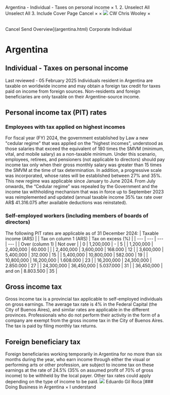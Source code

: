 Argentina - Individual - Taxes on personal income
×
1.
2.
Unselect All
Unselect All
3.
Include Cover Page
Cancel
×
×
![](-/media/world-wide-tax-summaries/attachments/global---chris-wooley.ashx%3Frev=ac5e5f3223b34096b1afc2a6009c7320&revision=ac5e5f32-23b3-4096-b1af-c2a6009c7320&hash=859B7ADC84DC2CBEC9760E9E6EE7DE6D0A8BFCDF)
CW
Chris Wooley
×
######
Cancel
Send
Overview](argentina.html)
Corporate
Individual
# Argentina
## Individual - Taxes on personal income
Last reviewed - 05 February 2025
Individuals resident in Argentina are taxable on worldwide income and may obtain a foreign tax credit for taxes paid on income from foreign sources.
Non-residents and foreign beneficiaries are only taxable on their Argentine-source income.
## Personal income tax (PIT) rates
### Employees with tax applied on highest incomes
For fiscal year (FY) 2024, the government established by Law a new "cedular regime" that was applied on the "highest incomes", understood as those salaries that exceed the equivalent of 180 times the SMVM (minimum, vital, and mobile salary) as a non-taxable minimum. Under this scenario, employees, retirees, and pensioners (not applicable to directors) should pay income tax only when their gross monthly salary was greater than 15 times the SMVM at the time of tax determination. In addition, a progressive scale was incorporated, whose rates will be established between 27% and 35%. This new regime was applicable since January to June 2024.
From July onwards, the “Cedular regime” was repealed by the Government and the income tax withholding mechanism that was in force up to September 2023 was reimplemented and updated (annual taxable income 35% tax rate over AR$ 41.316.075 after available deductions was reinstated).
### Self-employed workers (including members of boards of directors)
The following PIT rates are applicable as of 31 December 2024:
| Taxable income (ARS) | | Tax on column 1 (ARS) | Tax on excess (%) |
| --- | --- | --- | --- |
| Over (column 1) | Not over |
| 0 | 1,200,000 | - | 5 |
| 1,200,000 | 2,400,000 | 60.000 |  |
| 2,400,000 | 3,600,000 | 168.000 | 12 |
| 3,600,000 | 5,400,000 | 312.000 | 15 |
| 5,400,000 | 10,800,000 | 582.000 | 19 |
| 10,800,000 | 16,200,000 | 1.608.000 | 23 |
| 16,200,000 | 24,300,000 | 2.850.000 | 27 |
| 24,300,000 | 36,450,000 | 5.037.000 | 31 |
| 36,450,000 | and on | 8.803.500 | 35 |
## Gross income tax
Gross income tax is a provincial tax applicable to self-employed individuals on gross earnings. The average tax rate is 4% in the Federal Capital (the City of Buenos Aires), and similar rates are applicable in the different provinces. Professionals who do not perform their activity in the form of a company are exempt from the gross income tax in the City of Buenos Aires. The tax is paid by filing monthly tax returns.
## Foreign beneficiary tax
Foreign beneficiaries working temporarily in Argentina for no more than six months during the year, who earn income through either the visual or performing arts or other profession, are subject to income tax on these earnings at the rate of 24.5% (35% on assumed profit of 70% of gross income) to be withheld by the local payer. Other tax rates could apply depending on the type of income to be paid.
![](-/media/world-wide-tax-summaries/argentinaeduardo-marcelo-gil-rocaargentina--eduardo-gil-rocajpg20210405172326090.ashx%3Frev=6df0b810142e4b40afac7ca1442c86ef&revision=6df0b810-142e-4b40-afac-7ca1442c86ef&hash=136BB899D3ADD84DB34467F55FA2ED79F47C48FB)
Eduardo Gil Roca
[### Doing Business in Argentina
×
I understand